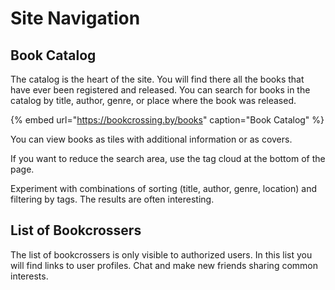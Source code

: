 # Site Navigation

## Book Catalog

The catalog is the heart of the site. You will find there all the books that have ever been registered and released. You can search for books in the catalog by title, author, genre, or place where the book was released.

{% embed url="https://bookcrossing.by/books" caption="Book Catalog" %}

You can view books as tiles with additional information or as covers.

If you want to reduce the search area, use the tag cloud at the bottom of the page.

Experiment with combinations of sorting \(title, author, genre, location\) and filtering by tags. The results are often interesting.

## List of Bookcrossers

The list of bookcrossers is only visible to authorized users. In this list you will find links to user profiles. Chat and make new friends sharing common interests.

